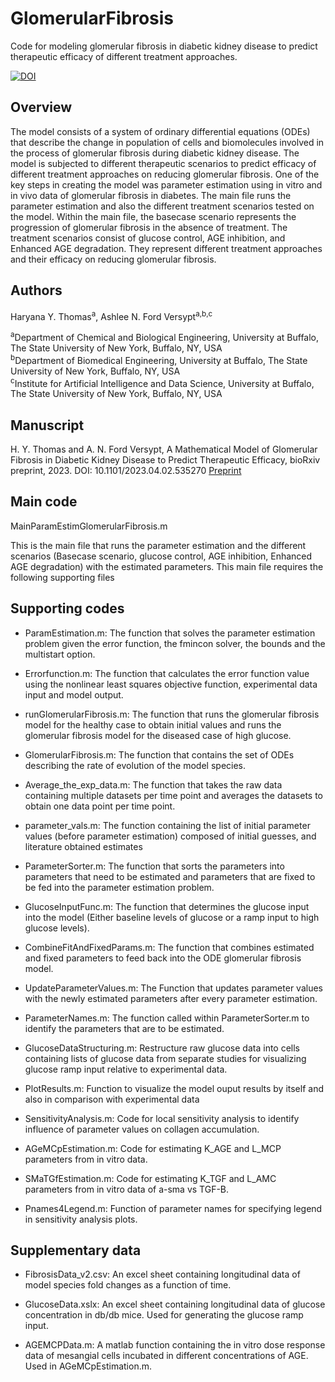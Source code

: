 # GlomerularFibrosis
Code for modeling glomerular fibrosis in diabetic kidney disease to predict therapeutic efficacy of different treatment approaches. 

[![DOI](https://zenodo.org/badge/642514223.svg)](https://zenodo.org/badge/latestdoi/642514223)


## Overview
The model consists of a system of ordinary differential equations (ODEs) that describe the change in population of cells and biomolecules involved in the process of glomerular fibrosis during diabetic kidney disease. The model is subjected to different therapeutic scenarios to predict efficacy of different treatment approaches on reducing glomerular fibrosis. One of the key steps in creating the model was parameter estimation using in vitro and in vivo data of glomerular fibrosis in diabetes. The main file runs the parameter estimation and also the different treatment scenarios tested on the model. Within the main file, the basecase scenario represents the progression of glomerular fibrosis in the absence of treatment. The treatment scenarios consist of glucose control, AGE inhibition, and Enhanced AGE degradation. They represent different treatment approaches and their efficacy on reducing glomerular fibrosis.

## Authors
Haryana Y. Thomas<sup>a</sup>,  Ashlee N. Ford Versypt<sup>a,b,c</sup>

<sup>a</sup>Department of Chemical and Biological Engineering, University at Buffalo, The State University of New York, Buffalo, NY, USA<br/>
<sup>b</sup>Department of Biomedical Engineering, University at Buffalo, The State University of New York, Buffalo, NY, USA<br/>
<sup>c</sup>Institute for Artificial Intelligence and Data Science, University at Buffalo, The State University of New York, Buffalo, NY, USA<br/>

## Manuscript
H. Y. Thomas and A. N. Ford Versypt, A Mathematical Model of Glomerular Fibrosis in Diabetic Kidney Disease to Predict Therapeutic Efficacy, bioRxiv preprint, 2023. DOI: 10.1101/2023.04.02.535270 [Preprint](https://biorxiv.org/cgi/content/short/2023.04.02.535270)

## Main code

MainParamEstimGlomerularFibrosis.m

This is the main file that runs the parameter estimation and the different scenarios (Basecase scenario, glucose control, AGE inhibition, Enhanced AGE degradation)
with the estimated parameters. This main file requires the following supporting files

## Supporting codes

- ParamEstimation.m: The function that solves the parameter estimation problem given the error function, the fmincon solver, the bounds and the multistart option.

- Errorfunction.m: The function that calculates the error function value using the nonlinear least squares objective function, experimental data input and model output.

- runGlomerularFibrosis.m: The function that runs the glomerular fibrosis model for the healthy case to obtain initial values and runs the glomerular fibrosis model for the diseased case of high glucose. 

- GlomerularFibrosis.m: The function that contains the set of ODEs describing the rate of evolution of the model species. 

- Average_the_exp_data.m: The function that takes the raw data containing multiple datasets per time point and averages the datasets to obtain one data point per time point.

- parameter_vals.m: The function containing the list of initial parameter values (before parameter estimation) composed of initial guesses, and literature obtained estimates 

- ParameterSorter.m: The function that sorts the parameters into parameters that need to be estimated and parameters that are fixed to be fed into the parameter estimation problem.

- GlucoseInputFunc.m: The function that determines the glucose input into the model (Either baseline levels of glucose or a ramp input to high glucose levels).

- CombineFitAndFixedParams.m: The function that combines estimated and fixed parameters to feed back into the ODE glomerular fibrosis model.

- UpdateParameterValues.m: The Function that updates parameter values with the newly estimated parameters after every parameter estimation. 

- ParameterNames.m: The function called within ParameterSorter.m to identify the parameters that are to be estimated.

- GlucoseDataStructuring.m: Restructure raw glucose data into cells containing lists of glucose data from separate studies for visualizing glucose ramp input relative to experimental data.

- PlotResults.m: Function to visualize the model ouput results by itself and also in comparison with experimental data

- SensitivityAnalysis.m: Code for local sensitivity analysis to identify influence of parameter values on collagen accumulation.

- AGeMCpEstimation.m: Code for estimating K_AGE and L_MCP parameters from in vitro data.

- SMaTGfEstimation.m: Code for estimating K_TGF and L_AMC parameters from in vitro data of a-sma vs TGF-B.

- Pnames4Legend.m: Function of parameter names for specifying legend in sensitivity analysis plots.


## Supplementary data 

- FibrosisData_v2.csv: An excel sheet containing longitudinal data of model species fold changes as a function of time. 

- GlucoseData.xslx: An excel sheet containing longitudinal data of glucose concentration in db/db mice. Used for generating the glucose ramp input.

- AGEMCPData.m: A matlab function containing the in vitro dose response data of mesangial cells incubated in different concentrations of AGE. Used in AGeMCpEstimation.m.

